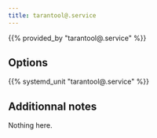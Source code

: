 ```yaml
---
title: tarantool@.service
---
```


{{% provided_by "tarantool@.service" %}}

## Options

{{% systemd_unit "tarantool@.service" %}}

## Additionnal notes

Nothing here.